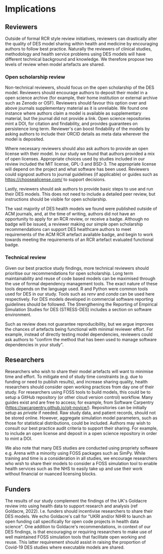 # Implications

## Reviewers

Outside of formal RCR style review initiatives, reviewers can drastically alter the quality of DES model sharing within health and medicine by encouraging authors to follow best practice. Naturally the reviewers of clinical studies, methodology and health service problems using DES models will have different technical background and knowledge.  We therefore propose two levels of review when model artefacts are shared.

### Open scholarship review

Non-technical reviewers, should focus on the open scholarship of the DES model. Reviewers should encourage authors to deposit their model in a open science archive (for example, their home institution or external archive such as Zenodo or OSF). Reviewers should favour this option over and above journals supplementary material as it is unreliable. We found one instance where authors claim a model is available as supplementary material, but the journal did not provide a link. Open science repositories mint a DOI, for citation and findability, and provides guarantees on persistence long term.  Reviewer's can boost findability of the models by asking authors to include their ORCID details as meta data wherever the model is deposited.  

Where necessary reviewers should also ask authors to provide an open license with their model. In our study we found that authors provided a mix of open licenses. Appropriate choices used by studies included in our review included the MIT license, GPL-3 and BSD-3. The appropriate license will depend on the project and what software has been used. Reviewers could signpost authors to journal guidelines (if applicable) or 
guides such as https://choosealicense.com/ to support decisions.

Lastly, reviewers should ask authors to provide basic steps to use and run their DES models. This does not need to include a detailed peer review, but instructions should be visible for open scholarship.  

The vast majority of DES health models we found were published outside of ACM journals, and, at the time of writing, authors did not have an opportunity to apply for an RCR review, or receive a badge. Although no badge will be issued, a reviewer making our simple open scholarship recommendations can support DES healthcare authors to meet requirements of the ACM RCR artefact available badge, and begin to work towards meeting the requirements of an RCR artefact evaluated functional badge. 

### Technical review

Given our best practice study findings, more technical reviewers should prioritise our recommendations for open scholarship. Long term maintainability and reuse of code based models can be maximised through the use of formal dependency management tools. The exact nature of these tools depends on the language used. R and Python were common tools used for DES in our study. Tools such as *renv* and *conda* can be used here respectively. For DES models developed in commercial software reporting guidelines should be followed.  The Strengthening the Reporting of Empirical Simulation Studies for DES (STRESS-DES) includes a section on software environment.

Such as review does not guarantee reproducibility, but we argue improves the chances of artefacts being functional with minimal reviewer effort. For example, instead of directly testing model dependencies, reviewers could ask authors to "confirm the method that has been used to manage software dependencies in your study". 

## Researchers

Researchers who wish to share their model artefacts will want to minimise time and effort. To mitigate end of study time constraints (e.g. due to funding or need to publish results), and increase sharing quality, health researchers should consider open working practices from day one of their study.  For researchers using FOSS tools to build models, this could be to setup a GitHub repository (or other cloud version control) workflow. Many guides exist and are free to access; for example, from Software Carpentry (https://swcarpentry.github.io/git-novice/). Repositories can be initially setup as *private* if needed.  Raw study data, and patient records, should not be stored online. However, aggregate simulation model parameters, such as those for statistical distributions, could be included.  Authors may wish to consult our best practice audit criteria to support their sharing. For example, to include an open license and deposit in a open science repository in order to mint a DOI.

We also note that many DES studies are conducted using propriety software e.g. Arena with a minority using FOSS packages such as SimPy.  While training and time is a consideration in all studies, we encourage researchers who wish to share their models to consider a FOSS simulation tool to enable health services such as the NHS to easily take up and use their work without financial or nuanced licensing blocks. 

## Funders

The results of our study complement the findings of the UK's Goldacre review into using health data to support research and analysis (ref Goldacre, 2022). I.e. funders should incentivise researchers to share their DES models. We echo Goldacre's call for "UKRI and/or NIHR to launch an open funding call specifically for open code projects in health data science". One addition to Goldacre's recommendations, in context of our DES findings, is that encouraging or requiring researchers to make use of well maintained FOSS simulation tools that facilitate open working and reuse.  This latter requirement should assist in raising the proportion of Covid-19 DES studies where executable models are shared.